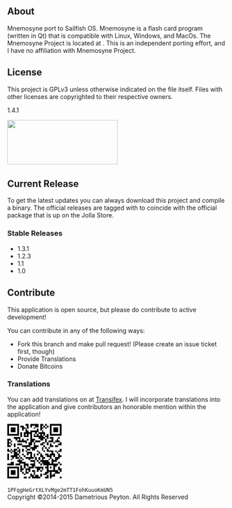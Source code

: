 <h2>About</h2>
Mnemosyne port to Sailfish OS. Mnemosyne is a flash card program (written in Qt) that is compatible with Linux, Windows, and MacOs. The Mnemosyne Project is located at <a href="http://http://mnemosyne-proj.org/"></a>. This is an independent porting effort, and I have no affiliation with Mnemosyne Project.

<h2>License</h2>

This project is GPLv3 unless otherwise indicated on the file itself. Files with other licenses are copyrighted to their respective owners.
<p>
1.4.1
<p>
<img src="http://www.gnu.org/graphics/gplv3-127x51.png" width="254" height="102" />

<h2>Current Release</h2>
To get the latest updates you can always download this project and compile a binary. The official releases are tagged with to coincide with the official package that is up on the Jolla Store.

<h3>Stable Releases</h3>
<ul>
  <li>1.3.1</li>
  <li>1.2.3</li>
  <li>1.1</li>
  <li>1.0</li>
</ul>

<h2>Contribute</h2>

This application is open source,  but please do contribute to active development!
<p>
You can contribute in any of the following ways:
<ul>
<li>Fork this branch and make pull request! (Please create an issue ticket first, though)
<li>Provide Translations
<li>Donate Bitcoins
</ul>

<h3>Translations</h3>
<p>
You can add translations on at <a href="https://www.transifex.com/projects/p/harbour-nemosyne/">Transifex</a>. I will incorporate translations into the application and give contributors an honorable mention within the application!

<p>
<img src="bitcoinaddy.png" />
<p>
<code>1PFqgHeGrtXLYvMge2mTT1FohKuuoKmUN5</code>


<br>
Copyright ©2014-2015 Dametrious Peyton. All Rights Reserved
